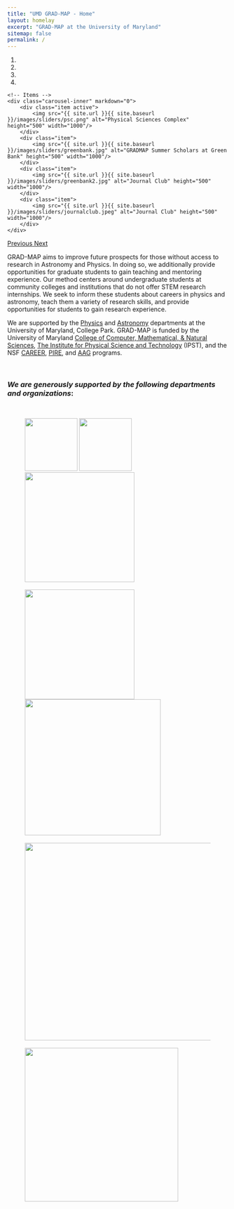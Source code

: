 ```yaml
---
title: "UMD GRAD-MAP - Home"
layout: homelay
excerpt: "GRAD-MAP at the University of Maryland"
sitemap: false
permalink: /
---
```



<div markdown="0" id="carousel" class="carousel slide" data-ride="carousel" data-interval="4000" data-pause="hover" >
    <!-- Menu -->
    <ol class="carousel-indicators">
        <li data-target="#carousel" data-slide-to="0" class="active"></li>
        <li data-target="#carousel" data-slide-to="1"></li>
        <li data-target="#carousel" data-slide-to="2"></li>
        <li data-target="#carousel" data-slide-to="3"></li>
    </ol>

    <!-- Items -->
    <div class="carousel-inner" markdown="0">
        <div class="item active">
            <img src="{{ site.url }}{{ site.baseurl }}/images/sliders/psc.png" alt="Physical Sciences Complex" height="500" width="1000"/>
        </div>
        <div class="item">
            <img src="{{ site.url }}{{ site.baseurl }}/images/sliders/greenbank.jpg" alt="GRADMAP Summer Scholars at Green Bank" height="500" width="1000"/>
        </div>
        <div class="item">
            <img src="{{ site.url }}{{ site.baseurl }}/images/sliders/greenbank2.jpg" alt="Journal Club" height="500" width="1000"/>
        </div>
        <div class="item">
            <img src="{{ site.url }}{{ site.baseurl }}/images/sliders/journalclub.jpeg" alt="Journal Club" height="500" width="1000"/>
        </div>
    </div>
  <a class="left carousel-control" href="#carousel" role="button" data-slide="prev">
    <span class="glyphicon glyphicon-chevron-left" aria-hidden="true"></span>
    <span class="sr-only">Previous</span>
  </a>
  <a class="right carousel-control" href="#carousel" role="button" data-slide="next">
    <span class="glyphicon glyphicon-chevron-right" aria-hidden="true"></span>
    <span class="sr-only">Next</span>
  </a>
</div>


GRAD-MAP aims to improve future prospects for those without access to research in Astronomy and Physics. In doing so, we additionally provide opportunities for graduate students to gain teaching and mentoring experience. Our method centers around undergraduate students at community colleges and institutions that do not offer STEM research internships. We seek to inform these students about careers in physics and astronomy, teach them a variety of research skills, and provide opportunities for students to gain research experience. 

We are supported by the [Physics](https://umdphysics.umd.edu/) and [Astronomy](https://www.astro.umd.edu/) departments at the University of Maryland, College Park. GRAD-MAP is funded by the University of Maryland [College of Computer, Mathematical, & Natural Sciences](https://cmns.umd.edu/), [The Institute for Physical Science and Technology](https://ipst.umd.edu/) (IPST), and the NSF [CAREER](https://new.nsf.gov/funding/opportunities/faculty-early-career-development-program-career), [PIRE](https://new.nsf.gov/funding/opportunities/partnerships-international-research-education-pire), and [AAG](https://new.nsf.gov/funding/opportunities/astronomy-astrophysics-research-grants-aag) programs. 

<br> 

### *We are generously supported by the following departments and organizations*: 
<br>
<figure class="fifth">
<img src="{{ site.url }}{{ site.baseurl }}/images/logopic/astro.png" style="width: 120px">
<img src="{{ site.url }}{{ site.baseurl }}/images/logopic/nsf.png" style="width: 120px"> 
<img src="{{ site.url }}{{ site.baseurl }}/images/logopic/simons.png" style="width: 250px"/> <br>
<br>
<img src="{{ site.url }}{{ site.baseurl }}/images/logopic/physics.png" style="width: 250px; margin-right:6px"> 
<img src="{{ site.url }}{{ site.baseurl }}/images/logopic/ipst.png" style="width: 310px"> <br>
<br>
<img src="{{ site.url }}{{ site.baseurl }}/images/logopic/cmns.png" style="width: 450px"/> <br>
<br>
<img src="{{ site.url }}{{ site.baseurl }}/images/logopic/growth.png" style="width: 350px">
</figure> <br>
